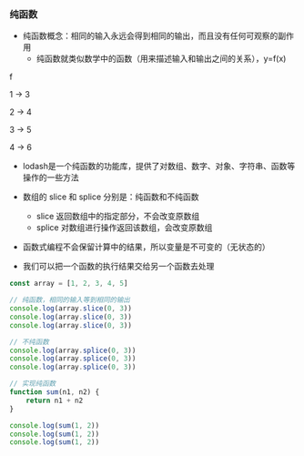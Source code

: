 ### 纯函数
* 纯函数概念：相同的输入永远会得到相同的输出，而且没有任何可观察的副作用
    * 纯函数就类似数学中的函数（用来描述输入和输出之间的关系），y=f(x)

f
  
1 -> 3

2 -> 4

3 -> 5

4 -> 6

* lodash是一个纯函数的功能库，提供了对数组、数字、对象、字符串、函数等操作的一些方法

* 数组的 slice 和 splice 分别是：纯函数和不纯函数
    * slice 返回数组中的指定部分，不会改变原数组
    * splice 对数组进行操作返回该数组，会改变原数组
* 函数式编程不会保留计算中的结果，所以变量是不可变的（无状态的）
* 我们可以把一个函数的执行结果交给另一个函数去处理

```javascript
const array = [1, 2, 3, 4, 5]

// 纯函数，相同的输入等到相同的输出
console.log(array.slice(0, 3))
console.log(array.slice(0, 3))
console.log(array.slice(0, 3))

// 不纯函数
console.log(array.splice(0, 3))
console.log(array.splice(0, 3))
console.log(array.splice(0, 3))

// 实现纯函数
function sum(n1, n2) {
    return n1 + n2
}

console.log(sum(1, 2))
console.log(sum(1, 2))
console.log(sum(1, 2))
```